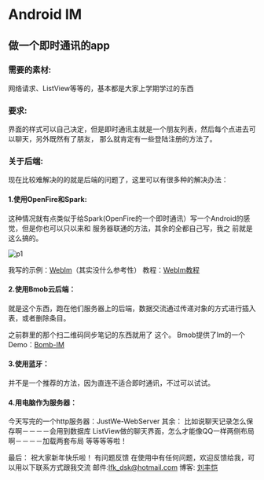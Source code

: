 # Android IM

## 做一个即时通讯的app  

### 需要的素材:  
网络请求、ListView等等的，基本都是大家上学期学过的东西  

### 要求:  
界面的样式可以自己决定，但是即时通讯主就是一个朋友列表，然后每个点进去可以聊天，另外既然有了朋友， 那么就肯定有一些登陆注册的方法了。

### 关于后端:  
现在比较难解决的的就是后端的问题了，这里可以有很多种的解决办法：

#### 1.使用OpenFire和Spark:  
这种情况就有点类似于给Spark(OpenFire的一个即时通讯）写一个Android的感觉，但是你也可以只以来和 服务器联通的方法，其余的全都自己写，我之
前就是这么搞的。

![p1](art/justwe.png)

我写的示例：[WebIm]()（其实没什么参考性）
教程：[WebIm教程]()

#### 2.使用Bmob云后端：

就是这个东西，跑在他们服务器上的后端，数据交流通过传递对象的方式进行插入表，或者删除条目。 

之前群里的那个扫二维码同步笔记的东西就用了
这个。
Bmob提供了Im的一个Demo：[Bomb-IM]()

#### 3.使用蓝牙：

并不是一个推荐的方法，因为直连不适合即时通讯，不过可以试试。

#### 4.用电脑作为服务器：

今天写完的一个http服务器：JustWe-WebServer
其余：
比如说聊天记录怎么保存啊－－－－会用到数据库 ListView做的聊天界面，怎么才能像QQ一样两侧布局啊－－－－加载两套布局 等等等等啦！

最后：
祝大家新年快乐啦！
有问题反馈
在使用中有任何问题，欢迎反馈给我，可以用以下联系方式跟我交流
邮件:lfk_dsk@hotmail.com
博客: [刘丰恺]()


